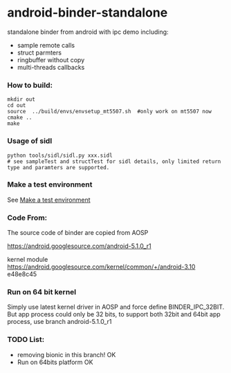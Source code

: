 android-binder-standalone
=========================

standalone binder from android with ipc demo including:

* sample remote calls
* struct parmters
* ringbuffer without copy
* multi-threads callbacks

### How to build:

```
mkdir out
cd out
source  ../build/envs/envsetup_mt5507.sh  #only work on mt5507 now
cmake ..
make
```

### Usage of sidl
```
python tools/sidl/sidl.py xxx.sidl
# see sampleTest and structTest for sidl details, only limited return type and paramters are supported.
```

### Make a test environment
See [Make a test environment](tool/aarch64_qemu/make_a_test_environment.md)



### Code From:

The source code of binder are copied from AOSP

https://android.googlesource.com/android-5.1.0_r1

kernel module
https://android.googlesource.com/kernel/common/+/android-3.10 e48e8c45


### Run on 64 bit kernel
Simply use latest kernel driver in AOSP and force define BINDER_IPC_32BIT.
But app process could only be 32 bits, to support both 32bit and 64bit app process, use branch android-5.1.0_r1


### TODO List:

 * removing bionic in this branch!       OK
 * Run on 64bits platform				 OK
